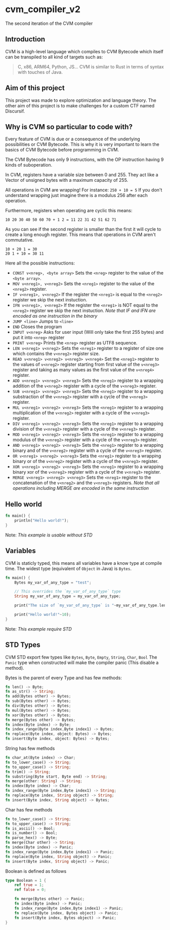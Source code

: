 # cvm_compiler_v2
 The second iteration of the CVM compiler
## Introduction
CVM is a high-level language which compiles to CVM Bytecode which itself can be transpiled to all kind of targets such as:
 > C, x86, ARM64, Python, JS...
CVM is similar to Rust in terms of syntax with touches of Java.

## Aim of this project
This project was made to explore optimization and language theory.
The other aim of this project is to make challenges for a custom CTF named Discursif.

## Why is CVM so particular to code with?
Every feature of CVM is due or a consequence of the underlying possibilities or CVM Bytecode.
This is why it is very important to learn the basics of CVM Bytecode before programming in CVM.

The CVM Bytecode has only 9 instructions, with the OP instruction having 9 kinds of suboperation.

In CVM, registers have a variable size between 0 and 255. They act like a Vector of unsigned bytes with a maximum capacity of 255.

All operations in CVM are wrapping!
For instance: `250 + 10 = 5`
If you don't understand wrapping just imagine there is a modulus 256 after each operation.

Furthermore, registers when operating are cyclic this means:
```
10 20 30 40 50 60 70 + 1 2 = 11 22 31 42 51 62 71
```
As you can see if the second register is smaller than the first it will cycle to create a long enough register.
This means that operations in CVM aren't commutative.
```
10 + 20 1 = 30
20 1 + 10 = 30 11
```

Here all the possible instructions:
 - `CONST v<nreg>, <byte array>` Sets the `<nreg>` register to the value of the `<byte array>`.
 - `MOV v<nreg1>, v<nreg2>` Sets the `<nreg1>` register to the value of the `<nreg2>` register.
 - `IF v<nreg1>, v<nreg2>` If the register the `<nreg1>` is equal to the `<nreg2>` register we skip the next instuction.
 - `IFN v<nreg1>, v<nreg2>` If the register the `<nreg1>` is NOT equal to the `<nreg2>` register we skip the next instuction.
*Note that IF and IFN are encoded as one instruction in the binary*
 - `JUMP <line>` Jumps to `<line>`
 - `END` Closes the program
 - `INPUT v<nreg>` Asks for user input (Will only take the first 255 bytes) and put it into `<nreg>` register
 - `PRINT v<nreg>` Prints the `<nreg>` register as UTF8 sequence.
 - `LEN v<nreg1> v<nreg2>` Sets the `<nreg1>` register to a register of size one which contains the `v<nreg2>` register size.
 - `READ v<nreg1> v<nreg2> v<nreg3> v<nreg4>` Set the `<nreg1>` register to the values of `v<nreg2>` register starting from first value of the `v<nreg3>` register and taking as many values as the first value of the `v<nreg4>` register.
 - `ADD v<nreg1> v<nreg2> v<nreg3>` Sets the `<nreg1>` register to a wrapping addition of the `v<nreg2>` register with a cycle of the `v<nreg3>` register.
 - `SUB v<nreg1> v<nreg2> v<nreg3>` Sets the `<nreg1>` register to a wrapping substraction of the `v<nreg2>` register with a cycle of the `v<nreg3>` register.
 - `MUL v<nreg1> v<nreg2> v<nreg3>` Sets the `<nreg1>` register to a wrapping multiplication of the `v<nreg2>` register with a cycle of the `v<nreg3>` register.
 - `DIV v<nreg1> v<nreg2> v<nreg3>` Sets the `<nreg1>` register to a wrapping division of the `v<nreg2>` register with a cycle of the `v<nreg3>` register.
 - `MOD v<nreg1> v<nreg2> v<nreg3>` Sets the `<nreg1>` register to a wrapping modulus of the `v<nreg2>` register with a cycle of the `v<nreg3>` register.
 - `AND v<nreg1> v<nreg2> v<nreg3>` Sets the `<nreg1>` register to a wrapping binary and of the `v<nreg2>` register with a cycle of the `v<nreg3>` register.
 - `OR v<nreg1> v<nreg2> v<nreg3>` Sets the `<nreg1>` register to a wrapping binary or of the `v<nreg2>` register with a cycle of the `v<nreg3>` register.
 - `XOR v<nreg1> v<nreg2> v<nreg3>` Sets the `<nreg1>` register to a wrapping binary xor of the `v<nreg2>` register with a cycle of the `v<nreg3>` register.
 - `MERGE v<nreg1> v<nreg2> v<nreg3>` Sets the `<nreg1>` register to the concatenation of the `v<nreg2>` and the `v<nreg3>` registers.
*Note that all operations including MERGE are encoded in the same instruction*



## Hello world
```rust
fn main() {
    println("Hello world!");
}
```

Note: *This example is usable without STD*
## Variables
CVM is staticly typed, this means all variables have a know type at compile time.
The widest type (equivalent of `Object` in Java) is `Bytes`.
```rust
fn main() {
    Bytes my_var_of_any_type = "test";

    // This overrides the `my_var_of_any_type` type
    String my_var_of_any_type = my_var_of_any_type;

    print("The size of `my_var_of_any_type` is "~my_var_of_any_type.len().as_str()~10);

    print("Hello world!"~10);
}
```
Note: *This example require STD*

## STD Types
CVM STD export few types like `Bytes`, `Byte`, `Empty`, `String`, `Char`, `Bool`
The `Panic` type when constructed will make the compiler panic (This disable a method).

Bytes is the parent of every Type and has few methods:
```rust 
fn len() -> Byte;
fn as_str() -> String;
fn add(Bytes other) -> Bytes;
fn sub(Bytes other) -> Bytes;
fn div(Bytes other) -> Bytes;
fn mul(Bytes other) -> Bytes;
fn xor(Bytes other) -> Bytes;
fn merge(Bytes other) -> Bytes;
fn index(Byte index) -> Byte;
fn index_range(Byte index,Byte index1) -> Bytes;
fn replace(Byte index, object: Bytes) -> Bytes;
fn insert(Byte index, object: Bytes) -> Bytes;
```

String has few methods
```rust
fn char_at(Byte index) -> Char;
fn to_lower_case() -> String;
fn to_upper_case() -> String;
fn trim() -> String;
fn substring(Byte start, Byte end) -> String;
fn merge(other: String) -> String;
fn index(Byte index) -> Char;
fn index_range(Byte index,Byte index1) -> String;
fn replace(Byte index, String object) -> String;
fn insert(Byte index, String object) -> Bytes;
```

Char has few methods
```rust
fn to_lower_case() -> String;
fn to_upper_case() -> String;
fn is_ascii() -> Bool;
fn is_number() -> Bool;
fn parse_hex() -> Byte;
fn merge(Char other) -> String;
fn index(Byte index) -> Panic;
fn index_range(Byte index,Byte index1) -> Panic;
fn replace(Byte index, String object) -> Panic;
fn insert(Byte index, String object) -> Panic;
```

Boolean is defined as follows
```rust
type Boolean = 1 {
    ref true = 1;
    ref false = 0;

    fn merge(Bytes other) -> Panic;
    fn index(Byte index) -> Panic;
    fn index_range(Byte index,Byte index1) -> Panic;
    fn replace(Byte index, Bytes object) -> Panic;
    fn insert(Byte index, Bytes object) -> Panic;
}
```
